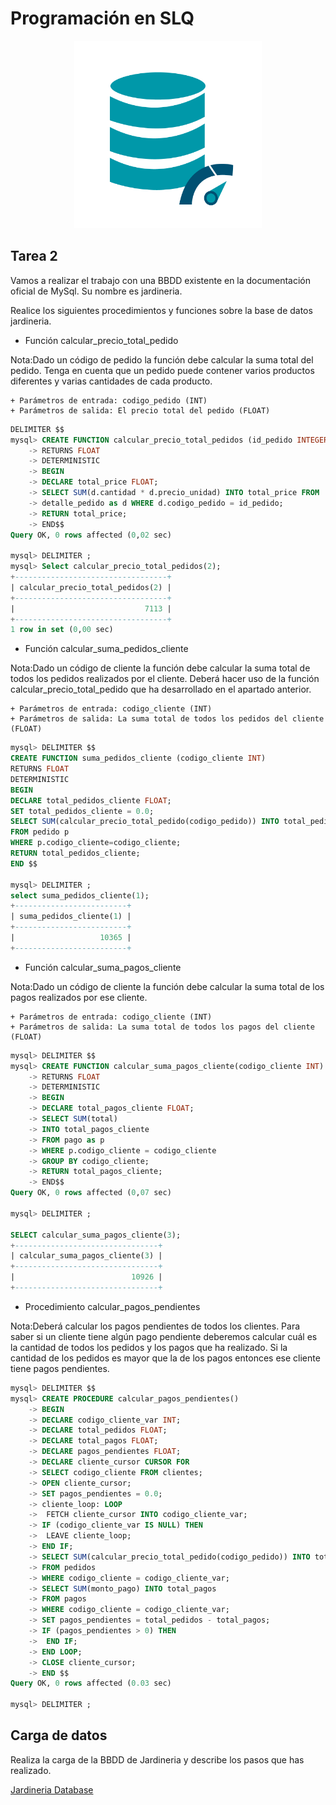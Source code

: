 # Programación en SLQ

<p align="center">
  <img src="https://github.com/nicholelouis/Base-datos/blob/main/img/optimizacion-bd.png?raw=true" alt="Descripción de la imagen" width="300"/>
</p>

## Tarea 2

Vamos a realizar el trabajo con una BBDD existente en la documentación oficial de MySql. Su nombre es jardineria.

Realice los siguientes procedimientos y funciones sobre la base de datos jardineria.

- Función calcular_precio_total_pedido

Nota:Dado un código de pedido la función debe calcular la suma total del pedido. Tenga en cuenta que un pedido puede contener varios productos diferentes y varias cantidades de cada producto.

    + Parámetros de entrada: codigo_pedido (INT)
    + Parámetros de salida: El precio total del pedido (FLOAT)
```sql
DELIMITER $$
mysql> CREATE FUNCTION calcular_precio_total_pedidos (id_pedido INTEGER)
    -> RETURNS FLOAT
    -> DETERMINISTIC
    -> BEGIN
    -> DECLARE total_price FLOAT;
    -> SELECT SUM(d.cantidad * d.precio_unidad) INTO total_price FROM
    -> detalle_pedido as d WHERE d.codigo_pedido = id_pedido;
    -> RETURN total_price;
    -> END$$
Query OK, 0 rows affected (0,02 sec)

mysql> DELIMITER ;
mysql> Select calcular_precio_total_pedidos(2);
+----------------------------------+
| calcular_precio_total_pedidos(2) |
+----------------------------------+
|                             7113 |
+----------------------------------+
1 row in set (0,00 sec)
```

- Función calcular_suma_pedidos_cliente

Nota:Dado un código de cliente la función debe calcular la suma total de todos los pedidos realizados por el cliente. Deberá hacer uso de la función calcular_precio_total_pedido que ha desarrollado en el apartado anterior.

    + Parámetros de entrada: codigo_cliente (INT)
    + Parámetros de salida: La suma total de todos los pedidos del cliente (FLOAT)
```sql
mysql> DELIMITER $$
CREATE FUNCTION suma_pedidos_cliente (codigo_cliente INT)
RETURNS FLOAT
DETERMINISTIC 
BEGIN 
DECLARE total_pedidos_cliente FLOAT;
SET total_pedidos_cliente = 0.0;
SELECT SUM(calcular_precio_total_pedido(codigo_pedido)) INTO total_pedidos_cliente
FROM pedido p
WHERE p.codigo_cliente=codigo_cliente;
RETURN total_pedidos_cliente;
END $$

mysql> DELIMITER ;
select suma_pedidos_cliente(1);
+-------------------------+
| suma_pedidos_cliente(1) |
+-------------------------+
|                   10365 |
+-------------------------+
```

- Función calcular_suma_pagos_cliente

Nota:Dado un código de cliente la función debe calcular la suma total de los pagos realizados por ese cliente.
    
    + Parámetros de entrada: codigo_cliente (INT)
    + Parámetros de salida: La suma total de todos los pagos del cliente (FLOAT)
    
```sql
mysql> DELIMITER $$
mysql> CREATE FUNCTION calcular_suma_pagos_cliente(codigo_cliente INT) 
    -> RETURNS FLOAT
    -> DETERMINISTIC
    -> BEGIN
    -> DECLARE total_pagos_cliente FLOAT;
    -> SELECT SUM(total)
    -> INTO total_pagos_cliente
    -> FROM pago as p
    -> WHERE p.codigo_cliente = codigo_cliente
    -> GROUP BY codigo_cliente;
    -> RETURN total_pagos_cliente;
    -> END$$
Query OK, 0 rows affected (0,07 sec)

mysql> DELIMITER ;

SELECT calcular_suma_pagos_cliente(3);
+--------------------------------+
| calcular_suma_pagos_cliente(3) |
+--------------------------------+
|                          10926 |
+--------------------------------+
```

- Procedimiento calcular_pagos_pendientes

Nota:Deberá calcular los pagos pendientes de todos los clientes. Para saber si un cliente tiene algún pago pendiente deberemos calcular cuál es la cantidad de todos los pedidos y los pagos que ha realizado. Si la cantidad de los pedidos es mayor que la de los pagos entonces ese cliente tiene pagos pendientes.

```sql
mysql> DELIMITER $$
mysql> CREATE PROCEDURE calcular_pagos_pendientes()
    -> BEGIN
    -> DECLARE codigo_cliente_var INT;
    -> DECLARE total_pedidos FLOAT;
    -> DECLARE total_pagos FLOAT;
    -> DECLARE pagos_pendientes FLOAT;
    -> DECLARE cliente_cursor CURSOR FOR
    -> SELECT codigo_cliente FROM clientes;
    -> OPEN cliente_cursor;
    -> SET pagos_pendientes = 0.0;
    -> cliente_loop: LOOP
    ->  FETCH cliente_cursor INTO codigo_cliente_var;
    -> IF (codigo_cliente_var IS NULL) THEN
    ->  LEAVE cliente_loop;
    -> END IF;
    -> SELECT SUM(calcular_precio_total_pedido(codigo_pedido)) INTO total_pedidos
    -> FROM pedidos
    -> WHERE codigo_cliente = codigo_cliente_var;
    -> SELECT SUM(monto_pago) INTO total_pagos
    -> FROM pagos
    -> WHERE codigo_cliente = codigo_cliente_var;
    -> SET pagos_pendientes = total_pedidos - total_pagos;
    -> IF (pagos_pendientes > 0) THEN
    ->  END IF;
    -> END LOOP;
    -> CLOSE cliente_cursor;
    -> END $$
Query OK, 0 rows affected (0.03 sec)

mysql> DELIMITER ;
```

## Carga de datos

Realiza la carga de la BBDD de Jardineria y describe los pasos que has realizado.

[Jardineria Database](https://github.com/jpexposito/docencia/blob/master/Primero/BAE/UNIDAD-7/tareas/tarea5/file/jardineria.sql)
